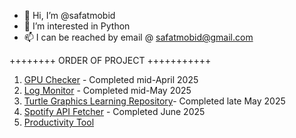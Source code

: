- 👋 Hi, I’m @safatmobid
- 👀 I’m interested in Python 
- 📫 I can be reached by email @ safatmobid@gmail.com

++++++++ ORDER OF PROJECT +++++++++++
1. [GPU Checker](https://github.com/SafatMobid/GPU_Checker) - Completed mid-April 2025
2. [Log Monitor](https://github.com/SafatMobid/Log_monitor) - Completed mid-May 2025
3. [Turtle Graphics Learning Repository](https://github.com/SafatMobid/Turtle_Graphics_Learning_Repository)- Completed late May 2025
4. [Spotify API Fetcher](https://github.com/SafatMobid/spotify_Api_Fetcher) - Completed June 2025
5. [Productivity Tool](https://github.com/SafatMobid/Productivity_Tool)
